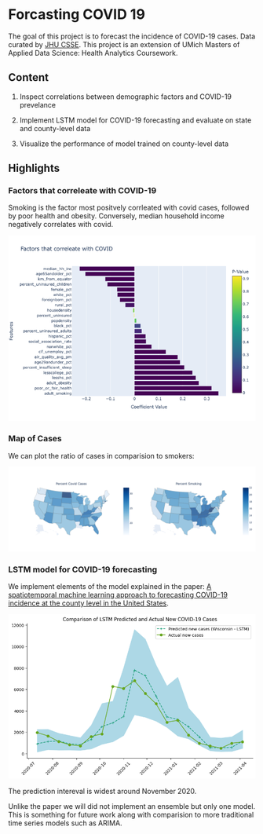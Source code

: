 # Forcasting COVID 19

The goal of this project is to forecast the incidence of COVID-19 cases. Data curated by [JHU CSSE](https://github.com/CSSEGISandData/). This project is an extension of UMich Masters of Applied Data Science: Health Analytics Coursework.

## Content

  1. Inspect correlations between demographic factors and COVID-19 prevelance

  2. Implement LSTM model for COVID-19 forecasting and evaluate on state and county-level data

  3. Visualize the performance of model trained on county-level data


## Highlights

### Factors that correleate with COVID-19

Smoking is the factor most positvely corrleated with covid cases, followed by poor health and obesity. Conversely, median household income negatively correlates with covid.

<div style="text-align:center" class="centered-images">
  <img src="images/correlations.png" width="700" />
</div>

### Map of Cases
We can plot the ratio of cases in comparision to smokers:

<div style="text-align:center" class="centered-images">
  <img src="images/us_percentages.png" width="800" />
</div>

### LSTM model for COVID-19 forecasting

We implement elements of the model explained in the paper: [A spatiotemporal machine learning approach to forecasting
COVID-19 incidence at the county level in the United States](https://arxiv.org/pdf/2109.12094.pdf).


<div style="text-align:center" class="centered-images">
  <img src="images/case_comparison.png" width="700" />
</div>

The prediction intereval is widest around November 2020.

Unlike the paper we will did not implement an ensemble but only one model. This is something for future work along with comparision to more traditional time series models such as ARIMA.